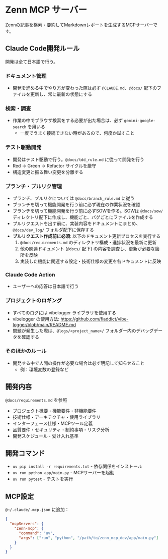 # Zenn MCP サーバー

Zennの記事を検索・要約してMarkdownレポートを生成するMCPサーバーです。

## Claude Code開発ルール

開発は全て日本語で行う。

### ドキュメント管理

- 開発を進める中でやり方が変わった際は必ず `@CLAUDE.md`、`@docs/` 配下のファイルを更新し、常に最新の状態にする

### 検索・調査

- 作業の中でブラウザ検索をする必要が出た場合は、必ず `gemini-google-search` を用いる
  - 一度でうまく接続できない時があるので、何度か試すこと

### テスト駆動開発

- 開発はテスト駆動で行う。`@docs/tdd_rule.md` に従って開発を行う
- Red → Green → Refactor サイクルを厳守
- 構造変更と振る舞い変更を分離する

### ブランチ・プルリク管理

- ブランチ、プルリクについては `@docs/branch_rule.md` に従う
- ブランチを切って機能開発を行う前に必ず現在の作業状況を確認
- ブランチを切って機能開発を行う前に必ずSOWを作る。SOWは `@docs/sow/` ディレクトリ配下に作成し、機能ごと、バグごとにファイルを作成する
- プルリクエストを出す前に、実装内容をドキュメントにまとめ、 `@docs/dev_log/` フォルダ配下に保存する
- **プルリクエスト作成前に必須**: 以下のドキュメント更新プロセスを実行する
  1. `@docs/requirements.md` のディレクトリ構成・進捗状況を最新に更新
  2. 他の関連ドキュメント (`@docs/` 配下) の内容を調査し、更新が必要な箇所を反映
  3. 実装した機能に関連する設定・技術仕様の変更を各ドキュメントに反映

### Claude Code Action

- ユーザーへの応答は日本語で行う

### プロジェクトのロギング

- すべてのログには vibelogger ライブラリを使用する
- vibelogger の使用方法: https://github.com/fladdict/vibe-logger/blob/main/README.md
- 問題が発生した際は、`@logs/<project_name>/` フォルダー内のデバッグデータを確認する

### そのほかのルール

- 開発する中で人間の操作が必要な場合は必ず明記して知らせること
  - 例：環境変数の登録など

## 開発内容

`@docs/requirements.md` を参照

- プロジェクト概要・機能要件・非機能要件
- 技術仕様・アーキテクチャ・使用ライブラリ
- インターフェース仕様・MCPツール定義
- 品質要件・セキュリティ・制約事項・リスク分析
- 開発スケジュール・受け入れ基準

## 開発コマンド

- `uv pip install -r requirements.txt` - 依存関係をインストール
- `uv run python app/main.py` - MCPサーバーを起動
- `uv run pytest` - テストを実行

## MCP設定

`@~/.claude/.mcp.json` に追加：

```json
{
  "mcpServers": {
    "zenn-mcp": {
      "command": "uv",
      "args": ["run", "python", "/path/to/zenn_mcp_dev/app/main.py"]
    }
  }
}
```
